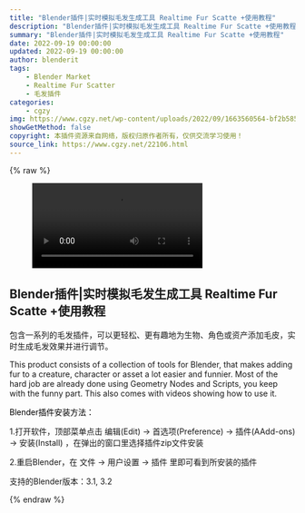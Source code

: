 ```yaml
---
title: "Blender插件|实时模拟毛发生成工具 Realtime Fur Scatte +使用教程"
description: "Blender插件|实时模拟毛发生成工具 Realtime Fur Scatte +使用教程"
summary: "Blender插件|实时模拟毛发生成工具 Realtime Fur Scatte +使用教程"
date: 2022-09-19 00:00:00
updated: 2022-09-19 00:00:00
author: blenderit
tags: 
    - Blender Market
    - Realtime Fur Scatter
    - 毛发插件
categories:
    - cgzy
img: https://www.cgzy.net/wp-content/uploads/2022/09/1663560564-bf2b585aaeb7a04.jpg
showGetMethod: false
copyright: 本插件资源来自网络，版权归原作者所有，仅供交流学习使用！
source_link: https://www.cgzy.net/22106.html
---
```


{% raw %}
<figure class="wp-block-video aligncenter"><video controls src="https://cloud.video.taobao.com/play/u/717183932/p/1/e/6/t/1/377916470353.mp4"></video></figure><div class="wp-block-pandastudio-title"><div class="title_style_01"><h2 id="h2-0">Blender插件|实时模拟毛发生成工具 Realtime Fur Scatte +使用教程</h2></div></div><p>包含一系列的毛发插件，可以更轻松、更有趣地为生物、角色或资产添加毛皮，实时生成毛发效果并进行调节。</p><p>This product consists of a collection of tools for Blender, that makes adding fur to a creature, character or asset a lot easier and funnier. Most of the hard job are already done using Geometry Nodes and Scripts, you keep with the funny part. This also comes with videos showing how to use it.</p><p><mark style="background-color:rgba(0, 0, 0, 0)" class="has-inline-color has-vivid-red-color">Blender插件安装方法：</mark></p><p>1.打开软件，顶部菜单点击 编辑(Edit) → 首选项(Preference) → 插件(AAdd-ons) → 安装(Install) ，在弹出的窗口里选择插件zip文件安装</p><p>2.重启Blender，在 文件 → 用户设置 → 插件 里即可看到所安装的插件</p><div class="wp-block-pandastudio-tips"><div class="tip success "><p>支持的Blender版本：3.1, 3.2</p>
</div></div>
<div style="display: none">cgzy</div>
{% endraw %}